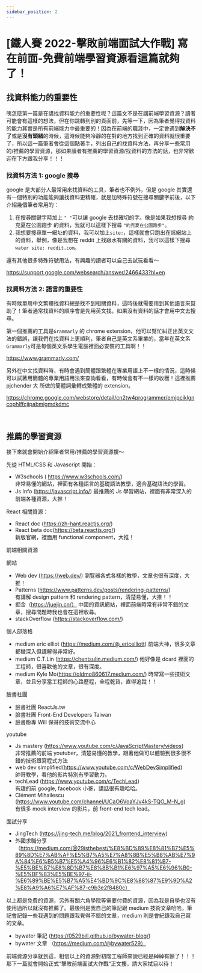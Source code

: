 ```yaml
---
sidebar_position: 2
---
```


# [鐵人賽 2022-擊敗前端面試大作戰] 寫在前面-免費前端學習資源看這篇就夠了！

## 找資料能力的重要性

咦怎麼第一篇是在講找資料能力的重要性呢？這篇文不是在講前端學習資源？讀者可能會有這樣的想法，但在你跳轉到別的頁面前，先等一下，因為筆者覺得找資料的能力其實是所有前端能力中最重要的！因為在前端的職涯中，一定會遇到**解決不了**或是**沒有頭緒**的時候，這時候能夠冷靜的在對的地方找到正確的資料就很重要了，所以這一篇筆者會從這個點著手，列出自己的找資料方法，再分享一些常用的/推薦的學習資源，那如果讀者有推薦的學習資源/找資料的方法的話，也非常歡迎在下方跟我分享！！！

### 找資料方法 1: google 搜尋

google 是大部分人最常用來找資料的工具，筆者也不例外，但是 google 其實還有一個特別的功能能夠讓找資料更精確，就是加特殊符號在搜尋關鍵字前後，以下介紹幾個筆者常用的：

1. 在搜尋關鍵字時加上 `" "`可以讓 google 去找確切的字。像是如果我想搜尋 約克夏在公園跑步 的資料，我就可以這樣下搜尋 `"約克夏在公園跑步"`。
2. 我想要搜尋單一網址的資料，我可以加上`site:`，這樣就會只跑出在該網站上的資料，舉例，像是我想在 reddit 上找跟水有關的資料，我可以這樣下搜尋`water site: reddit.com`。

還有其他很多特殊符號用法，有興趣的讀者可以自己去試玩看看～

https://support.google.com/websearch/answer/2466433?hl=en

### 找資料方法 2: 語言的重要性

有時候單用中文繁體找資料總是找不到相關資料，這時後就需要用到其他語言來幫助了！筆者通常找資料的順序會是先用英文找，如果沒有資料的話才會用中文去搜尋。

第一個推薦的工具是`Grammarly` 的 chrome extension，他可以幫忙糾正出英文文法的錯誤，讓我們在找資料上更順利，筆者自己是英文系畢業的，當年在英文系`Grammarly`可是每個英文系學生電腦裡面必安裝的工具啊！！

https://www.grammarly.com/

另外在中文找資料時，有時會遇到簡體跟繁體在專業用語上不一樣的情況，這時候可以試著用簡體的專業用語用法來查詢看看，有時候會有不一樣的收穫！這裡推薦 pjchender 大 所做的簡體詞彙轉成繁體的 extension。

https://chrome.google.com/webstore/detail/cn2tw4programmer/emjpciklgncophlffcjipabmigmdkdmc

&nbsp;

## 推薦的學習資源

接下來就會開始介紹筆者常用/推薦的學習資源摟～

先從 HTML/CSS 和 Javascript 開始：

- W3schools ( https://www.w3schools.com/)  
  非常易懂的網站，裡面有各種語言的基礎語法教學，適合基礎語法的學習。
- Js Info (https://javascript.info/)
  最推薦的 Js 學習網站，裡面有非常深入的前端各種資源，大推！

React 相關資源：

- React doc (https://zh-hant.reactjs.org/)
- React beta doc(https://beta.reactjs.org/)  
  新版官網，裡面用 functional component，大推！

前端相關資源

網站

- Web dev (https://web.dev/)
  瀏覽器各式各樣的教學，文章也很有深度，大推！
- Patterns (https://www.patterns.dev/posts/rendering-patterns/)  
  有講解 design pattern 和 rendering pattern，清楚易懂，大推！！
- 掘金（https://juejin.cn/）
  中國的資訊網站，裡面前端時常有非常不錯的文章，搜尋問題時我也會在這裡收尋。
- stackOverflow (https://stackoverflow.com/)

個人部落格

- medium eric elliot (https://medium.com/@_ericelliott)
  前端大神，很多文章都蠻深入但講解得非常好。
- medium C.T.Lin (https://chentsulin.medium.com/)
  他好像是 dcard 裡面的工程師，很喜歡他的文章，很有深度。
- medium Kyle Mo(https://oldmo860617.medium.com/)
  時常寫一些技術文章，並且分享當工程師的心路歷程，全程乾貨，直得追蹤！！

臉書社團

- 臉書社團 ReactJs.tw
- 臉書社團 Front-End Developers Taiwan
- 臉書粉專 Will 保哥的技術交流中心

youtube

- Js mastery (https://www.youtube.com/c/JavaScriptMastery/videos)  
  非常推薦的前端 youtuber，清楚易懂的教學，跟著他做可以體驗到很多很不錯的技術跟寫程式方法
- web dev simplified(https://www.youtube.com/c/WebDevSimplified)  
  帥哥教學，看他的影片特別有學習動力。
- techLead (https://www.youtube.com/c/TechLead)  
  有趣的前 google, facebook 小哥，講話很有趣哈哈。
- Clément Mihailescu (https://www.youtube.com/channel/UCaO6VoaYJv4kS-TQO_M-N_g)  
   有很多 mock interview 的影片，前 front-end tech lead。

面試分享

- JingTech (https://jing-tech.me/blog/2021_frontend_interview)
- 外國求職分享 （https://medium.com/@29isthebest/%E8%BD%89%E8%81%B7%E5%89%8D%E7%AB%AF%E5%B7%A5%E7%A8%8B%E5%B8%AB%E7%9A%84%E6%B5%B7%E5%A4%96%E6%B1%82%E8%81%B7-%E5%BE%B7%E8%8D%B7%E8%8B%B1%E6%97%A5%E6%96%B0-%E5%BF%83%E5%BE%97-ii-%E6%89%BE%E5%B7%A5%E4%BD%9C%E8%88%87%E9%9D%A2%E8%A9%A6%E7%AF%87-c9b3e2f8480c）

以上都是免費的資源，另外有關六角學院等需要付費的資源，因為我是自學也沒有使用過所以就沒有推薦了。最後則是我自己的筆記跟 medium 技術文章哈哈，筆記會記錄一些我遇到的問題跟我覺得不錯的文章，medium 則是會紀錄我自己寫的文章。

- bywater 筆記 (https://0529bill.github.io/bywater-blog/)
- bywater 文章 （https://medium.com/@bywater529）

前端資源分享就到這，相信以上的資源對初階工程師來說已經是綽綽有餘了！！！那下一篇就會開始正式“擊敗前端面試大作戰“正文摟，請大家拭目以待！
